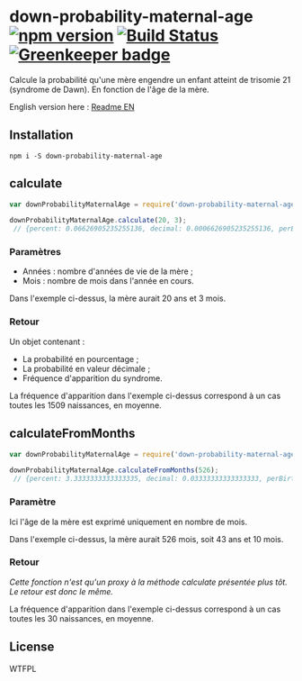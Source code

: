 # down-probability-maternal-age [![npm version](https://badge.fury.io/js/down-probability-maternal-age.svg)](https://badge.fury.io/js/down-probability-maternal-age) [![Build Status](https://travis-ci.org/MathRobin/down-probability-maternal-age.svg)](https://travis-ci.org/MathRobin/down-probability-maternal-age) [![Greenkeeper badge](https://badges.greenkeeper.io/MathRobin/down-probability-maternal-age.svg)](https://greenkeeper.io/)

Calcule la probabilité qu'une mère engendre un enfant atteint de trisomie 21 (syndrome de Dawn).
En fonction de l'âge de la mère.

English version here : [Readme EN](https://github.com/MathRobin/down-probability-maternal-age/blob/master/readme.md)

## Installation

```shell
npm i -S down-probability-maternal-age
```

## calculate

```javascript
var downProbabilityMaternalAge = require('down-probability-maternal-age');

downProbabilityMaternalAge.calculate(20, 3);
 // {percent: 0.06626905235255136, decimal: 0.0006626905235255136, perBirth: '1/1509'}
```

### Paramètres

 - Années : nombre d'années de vie de la mère ;
 - Mois : nombre de mois dans l'année en cours.

Dans l'exemple ci-dessus, la mère aurait 20 ans et 3 mois.

### Retour

Un objet contenant :
 - La probabilité en pourcentage ;
 - La probabilité en valeur décimale ;
 - Fréquence d'apparition du syndrome.

La fréquence d'apparition dans l'exemple ci-dessus correspond à un cas toutes les 1509 naissances, en moyenne.


## calculateFromMonths

```javascript
var downProbabilityMaternalAge = require('down-probability-maternal-age');

downProbabilityMaternalAge.calculateFromMonths(526);
 // {percent: 3.3333333333333335, decimal: 0.03333333333333333, perBirth: '1/30'}
```

### Paramètre

Ici l'âge de la mère est exprimé uniquement en nombre de mois.

Dans l'exemple ci-dessus, la mère aurait 526 mois, soit 43 ans et 10 mois.

### Retour

*Cette fonction n'est qu'un proxy à la méthode calculate présentée plus tôt. Le retour est donc le même.*

La fréquence d'apparition dans l'exemple ci-dessus correspond à un cas toutes les 30 naissances, en moyenne.

## License

WTFPL
